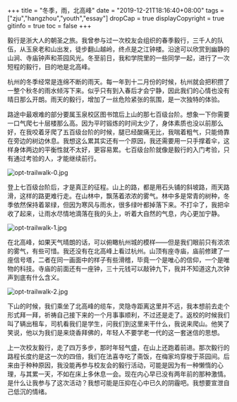+++
title = "冬季，雨，北高峰"
date = "2019-12-21T18:16:40+08:00"
tags = ["zju","hangzhou","youth","essay"]
dropCap = true
displayCopyright = true
gitinfo = true
toc = false
+++

毅行是浙大人的朝圣之旅。我曾参与过一次校友会组织的春季毅行，三千人的队伍，从玉泉老和山出发，徒步翻山越岭，终点是之江钟楼。沿途可以欣赏到幽静的山涧、寺庙钟声和茶园风光。冬至前日，我和学院里的一些同学一起，进行了一次短程的毅行，目的地是北高峰。

杭州的冬季经常是连绵不断的雨天。每一年到十二月份的时候，杭州就会把积攒了一整个秋冬的雨水倾泻下来。似乎只有到入春后才会宁静，因此我们的心情也没有晴日那么开朗。雨天的毅行，增加了一丝危险紧张的氛围，是一次独特的体验。

路途中最艰难的部分要属玉泉校区图书馆后上山的那七百级台阶。想象一下你需要一口气爬七十层楼那么高。因为平时锻炼的时间太少了，身体素质也没以前那么好，在我咬着牙爬了五百级台阶的时候，腿已经酸痛无比，我喘着粗气，只能倚靠在旁边的树边休息。我想这么累其实还有一个原因，我还需要用一只手撑着伞，这样身体两边的平衡性就不太好，更容易累。七百级台阶就像是毅行的入门考验，只有通过考验的人，才能继续前行。

![opt-trailwalk-0.jpg](/images/opt-trailwalk-0.jpg)

登上七百级台阶后，才是真正的征程。山上的路，都是用石头铺的斜坡路，雨天路滑，这样的路更难行走。在山林中，飘荡着浓浓的雾气。林中多是常青的树种，冬季依然保持着翠绿，但因为寒风与雨水，很多绿叶都掉落下来。不打伞了，我把伞收了起来，让雨水尽情地滴落在我的头上，听着大自然的气息，内心更加宁静。

![opt-trailwalk-1.jpg](/images/opt-trailwalk-1.jpg)

在北高峰，如果天气晴朗的话，可以俯瞰杭州城的模样——但是我们眼前只有浓浓的雾气，有些可惜。我还没有在北高峰上看过杭州。山顶有座寺庙，庙前修建了一座信号塔，二者在同一画面中的样子有些滑稽，毕竟一个是唯心的信仰，一个是唯物的科技。寺庙的前面还有一座钟，三十元钱可以敲钟九下，我并不知道这九次钟声到底有什么含义。

![opt-trailwalk-2.jpg](/images/opt-trailwalk-2.jpg)

下山的时候，我们乘坐了北高峰的缆车，灵隐寺距离这里并不远，我本想前去走个形式拜一拜，祈祷自己接下来的一个月事事顺利，不过还是走了。返校的时候我们叫了辆出租车，司机看我们是学生，问我们到这里来干什么，我说来爬山。他笑了笑说，他以为我们是来烧香拜佛的，年轻人不要学老一代的这一套迷信的思想。

上一次校友毅行，走了四万多步，那时年轻气盛，在山上还跑着前进。那次毅行的路程长度约是这一次的四倍，我们在法喜寺吃了斋饭，在梅家坞穿梭于茶园间。后来由于种种原因，我没能再参与校友会的毅行活动，可能是因为有一种懒惰的心理，与其累一天，不如在床上多休息一会。现在内心早已没有两年前的那种激情。是什么让我参与了这次活动？我想可能是压抑在心中已久的阴霾吧。我想要宣泄自己低沉的情绪。
